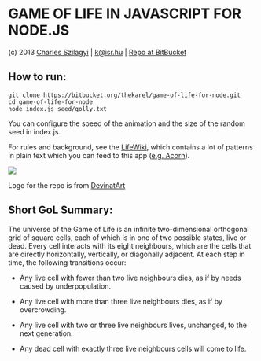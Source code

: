 # GAME OF LIFE IN JAVASCRIPT FOR NODE.JS
(c) 2013  [Charles Szilagyi](http://linkd.in/1dNtFS5) | <k@isr.hu> | [Repo at BitBucket](https://bitbucket.org/thekarel/game-of-life-for-node/overview)

## How to run:

    git clone https://bitbucket.org/thekarel/game-of-life-for-node.git
    cd game-of-life-for-node
    node index.js seed/golly.txt

You can configure the speed of the animation and the size of the random seed in
index.js.

For rules and background, see the [LifeWiki](http://conwaylife.com/wiki/Conway%27s_Game_of_Life), which contains a lot of patterns in plain text which you can feed to this app ([e.g. Acorn](http://www.conwaylife.com/patterns/acorn.cells)).

![](https://bitbucket.org/thekarel/game-of-life-for-node/raw/24e20231d9f9e1d6f2ddb0cb79b95375bfad9af7/seed/golly.gif)

Logo for the repo is from [DevinatArt](http://mientefuego.deviantart.com/art/Carbon-Glider-129268523)

## Short GoL Summary:

The universe of the Game of Life is an infinite two-dimensional orthogonal
grid of square cells, each of which is in one of two possible states, live
or dead. Every cell interacts with its eight neighbours, which are the
cells that are directly horizontally, vertically, or diagonally adjacent.
At each step in time, the following transitions occur:

  * Any live cell with fewer than two live neighbours dies, as if by needs caused by underpopulation.

  * Any live cell with more than three live neighbours dies, as if by overcrowding.

  * Any live cell with two or three live neighbours lives, unchanged, to the next generation.

  * Any dead cell with exactly three live neighbours cells will come to life.

